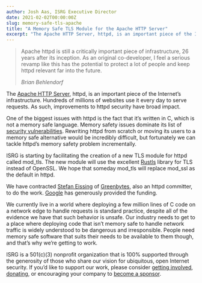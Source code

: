 ```yaml
---
author: Josh Aas, ISRG Executive Director
date: 2021-02-02T00:00:00Z
slug: memory-safe-tls-apache
title: "A Memory Safe TLS Module for the Apache HTTP Server"
excerpt: "The Apache HTTP Server, httpd, is an important piece of the Internet’s infrastructure. Hundreds of millions of websites use it every day to serve requests. As such, improvements to httpd security have broad impact."
---
```


<div class="card border-0 pic-quote-right">
    <div class="pt-4">
        <blockquote class="blockquote">
            <span class="quote"></span>
            <div class="quote-text">
                <p class="font-italic lh-170">Apache httpd is still a critically important piece of infrastructure, 26 years after its inception. As an original co-developer, I feel a serious revamp like this has the potential to protect a lot of people and keep httpd relevant far into the future.</p>
                <footer class="blockquote-footer"><cite title="Source Title">Brian Behlendorf</cite></footer>
            </div>
        </blockquote>
    </div>
</div>

The [Apache HTTP Server](https://httpd.apache.org/), httpd, is an important piece of the Internet’s infrastructure. Hundreds of millions of websites use it every day to serve requests. As such, improvements to httpd security have broad impact.

One of the biggest issues with httpd is the fact that it’s written in C, which is not a memory safe language. Memory safety issues dominate its list of [security vulnerabilities](https://www.cvedetails.com/vulnerability-list/vendor_id-45/product_id-66/Apache-Http-Server.html). Rewriting httpd from scratch or moving its users to a memory safe alternative would be incredibly difficult, but fortunately we can tackle httpd’s memory safety problem incrementally.

ISRG is starting by facilitating the creation of a new TLS module for httpd called mod_tls. The new module will use the excellent [Rustls](https://github.com/ctz/rustls) library for TLS instead of OpenSSL. We hope that someday mod_tls will replace mod_ssl as the default in httpd.

We have contracted [Stefan Eissing](https://eissing.org/) of [Greenbytes](https://www.greenbytes.de/), also an httpd committer, to do the work. [Google](https://www.google.com/) has generously provided the funding.

We currently live in a world where deploying a few million lines of C code on a network edge to handle requests is standard practice, despite all of the evidence we have that such behavior is unsafe. Our industry needs to get to a place where deploying code that isn’t memory safe to handle network traffic is widely understood to be dangerous and irresponsible. People need memory safe software that suits their needs to be available to them though, and that’s why we’re getting to work.

ISRG is a 501\(c\)(3) nonprofit organization that is 100% supported through the generosity of those who share our vision for ubiquitous, open Internet security. If you’d like to support our work, please consider [getting involved](https://www.abetterinternet.org/getinvolved/), [donating](https://www.abetterinternet.org/donate/), or encouraging your company to [become a sponsor](/sponsor/).
